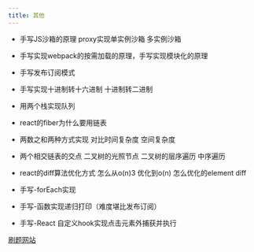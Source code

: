 ```yaml
---
title: 其他
---
```


- 手写JS沙箱的原理  proxy实现单实例沙箱 多实例沙箱

- 手写实现webpack的按需加载的原理，手写实现模块化的原理

- 手写发布订阅模式

- 手写实现十进制转十六进制 十进制转二进制

- 用两个栈实现队列

- react的fiber为什么要用链表

- 两数之和两种方式实现 对比时间复杂度 空间复杂度

- 两个相交链表的交点 二叉树的光照节点 二叉树的层序遍历 中序遍历

- react的diff算法优化方式 怎么从o(n)3 优化到o(n) 怎么优化的element diff

- 手写-forEach实现

- 手写-函数实现递归打印（难度堪比发布订阅）

- 手写-React 自定义hook实现点击元素外捕获并执行

[刷题网站](https://bigfrontend.dev/zh/problem?sort=mostTried)
